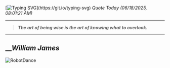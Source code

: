 [![Typing SVG](https://readme-typing-svg.herokuapp.com?font=Press+Start+2P&color=C2F784&size=35&width=900&height=100&lines=Hello+World%2C+I'm+Hung+!)](https://git.io/typing-svg) 
_Quote Today (06/18/2025, 08:01:21 AM)_
___
>**_The art of being wise is the art of knowing what to overlook._**
___

## __**_William James_**

![RobotDance](src/assets/images/robot-dancing-dribble.gif?style=center)
